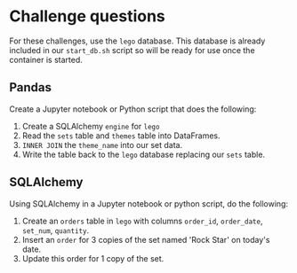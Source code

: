 # Challenge questions
For these challenges, use the `lego` database. This database is already included in our `start_db.sh` script so will be ready for use once the container is started.

## Pandas 
Create a Jupyter notebook or Python script that does the following:

1. Create a SQLAlchemy `engine` for `lego`
1. Read the `sets` table and `themes` table into DataFrames.
1. `INNER JOIN` the `theme_name` into our set data.
1. Write the table back to the `lego` database replacing our `sets` table.

## SQLAlchemy

Using SQLAlchemy in a Jupyter notebook or python script, do the following:
1. Create an `orders` table in `lego` with columns `order_id`, `order_date`, `set_num`, `quantity`.
1. Insert an `order` for 3 copies of the set named 'Rock Star' on today's date.
1. Update this order for 1 copy of the set.